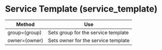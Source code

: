 # Service Template (service\_template)

| Method        | Use                                 |
| ------------- | ----------------------------------- |
| group=(group) | Sets group for the service template |
| owner=(owner) | Sets owner for the service template |
